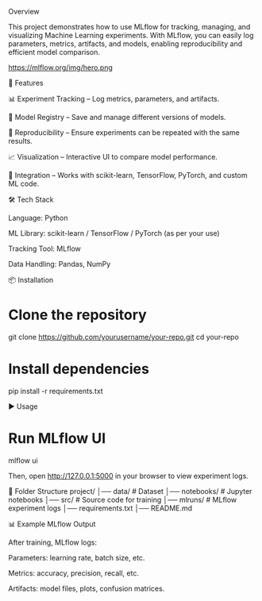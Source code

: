 Overview

This project demonstrates how to use MLflow for tracking, managing, and visualizing Machine Learning experiments.
With MLflow, you can easily log parameters, metrics, artifacts, and models, enabling reproducibility and efficient model comparison.

https://mlflow.org/img/hero.png

🚀 Features

📊 Experiment Tracking – Log metrics, parameters, and artifacts.

📂 Model Registry – Save and manage different versions of models.

🔄 Reproducibility – Ensure experiments can be repeated with the same results.

📈 Visualization – Interactive UI to compare model performance.

🔌 Integration – Works with scikit-learn, TensorFlow, PyTorch, and custom ML code.

🛠️ Tech Stack

Language: Python

ML Library: scikit-learn / TensorFlow / PyTorch (as per your use)

Tracking Tool: MLflow

Data Handling: Pandas, NumPy

📦 Installation
# Clone the repository
git clone https://github.com/yourusername/your-repo.git
cd your-repo

# Install dependencies
pip install -r requirements.txt

▶️ Usage
# Run MLflow UI
mlflow ui


Then, open http://127.0.0.1:5000 in your browser to view experiment logs.

📂 Folder Structure
project/
│── data/           # Dataset
│── notebooks/      # Jupyter notebooks
│── src/            # Source code for training
│── mlruns/         # MLflow experiment logs
│── requirements.txt
│── README.md

📊 Example MLflow Output

After training, MLflow logs:

Parameters: learning rate, batch size, etc.

Metrics: accuracy, precision, recall, etc.

Artifacts: model files, plots, confusion matrices.

